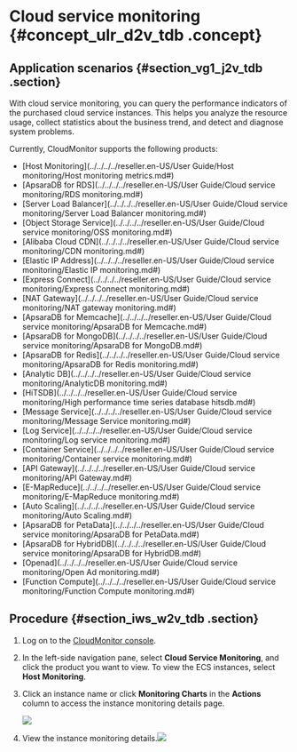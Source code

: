 # Cloud service monitoring {#concept_ulr_d2v_tdb .concept}

## Application scenarios {#section_vg1_j2v_tdb .section}

With cloud service monitoring, you can query the performance indicators of the purchased cloud service instances. This helps you analyze the resource usage, collect statistics about the business trend, and detect and diagnose system problems.

Currently, CloudMonitor supports the following products:

-   [Host Monitoring](../../../../reseller.en-US/User Guide/Host monitoring/Host monitoring metrics.md#)
-   [ApsaraDB for RDS](../../../../reseller.en-US/User Guide/Cloud service monitoring/RDS monitoring.md#)
-   [Server Load Balancer](../../../../reseller.en-US/User Guide/Cloud service monitoring/Server Load Balancer monitoring.md#)
-   [Object Storage Service](../../../../reseller.en-US/User Guide/Cloud service monitoring/OSS monitoring.md#)
-   [Alibaba Cloud CDN](../../../../reseller.en-US/User Guide/Cloud service monitoring/CDN monitoring.md#)
-   [Elastic IP Address](../../../../reseller.en-US/User Guide/Cloud service monitoring/Elastic IP monitoring.md#)
-   [Express Connect](../../../../reseller.en-US/User Guide/Cloud service monitoring/Express Connect monitoring.md#)
-   [NAT Gateway](../../../../reseller.en-US/User Guide/Cloud service monitoring/NAT gateway monitoring.md#)
-   [ApsaraDB for Memcache](../../../../reseller.en-US/User Guide/Cloud service monitoring/ApsaraDB for Memcache.md#)
-   [ApsaraDB for MongoDB](../../../../reseller.en-US/User Guide/Cloud service monitoring/ApsaraDB for MongoDB.md#)
-   [ApsaraDB for Redis](../../../../reseller.en-US/User Guide/Cloud service monitoring/ApsaraDB for Redis monitoring.md#)
-   [Analytic DB](../../../../reseller.en-US/User Guide/Cloud service monitoring/AnalyticDB monitoring.md#)
-   [HiTSDB](../../../../reseller.en-US/User Guide/Cloud service monitoring/High performance time series database hitsdb.md#)
-   [Message Service](../../../../reseller.en-US/User Guide/Cloud service monitoring/Message Service monitoring.md#)
-   [Log Service](../../../../reseller.en-US/User Guide/Cloud service monitoring/Log service monitoring.md#)
-   [Container Service](../../../../reseller.en-US/User Guide/Cloud service monitoring/Container service monitoring.md#)
-   [API Gateway](../../../../reseller.en-US/User Guide/Cloud service monitoring/API Gateway.md#)
-   [E-MapReduce](../../../../reseller.en-US/User Guide/Cloud service monitoring/E-MapReduce monitoring.md#)
-   [Auto Scaling](../../../../reseller.en-US/User Guide/Cloud service monitoring/Auto Scaling.md#)
-   [ApsaraDB for PetaData](../../../../reseller.en-US/User Guide/Cloud service monitoring/ApsaraDB for PetaData.md#)
-   [ApsaraDB for HybridDB](../../../../reseller.en-US/User Guide/Cloud service monitoring/ApsaraDB for HybridDB.md#)
-   [Openad](../../../../reseller.en-US/User Guide/Cloud service monitoring/Open Ad monitoring.md#)
-   [Function Compute](../../../../reseller.en-US/User Guide/Cloud service monitoring/Function Compute monitoring.md#)

## Procedure {#section_iws_w2v_tdb .section}

1.  Log on to the [CloudMonitor console](https://partners-intl.console.aliyun.com/#/cms).
2.  In the left-side navigation pane, select **Cloud Service Monitoring**, and click the product you want to view. To view the ECS instances, select **Host Monitoring**.
3.  Click an instance name or click **Monitoring Charts** in the **Actions** column to access the instance monitoring details page.

    ![](http://static-aliyun-doc.oss-cn-hangzhou.aliyuncs.com/assets/img/6128/1543539980981_en-US.png)

4.  View the instance monitoring details.![](http://static-aliyun-doc.oss-cn-hangzhou.aliyuncs.com/assets/img/6128/1543539980984_en-US.png)

